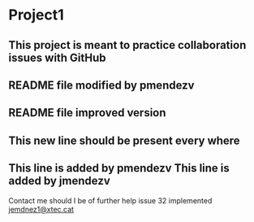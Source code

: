 # Project1
This project is meant to practice collaboration issues with GitHub
---
README file modified by pmendezv 
---
README file improved version
---
This new line should be present every where
---
This line is added by pmendezv
This line is added by jmendezv
---
Contact me should I be of further help
issue 32 implemented
jemdnez1@xtec.cat